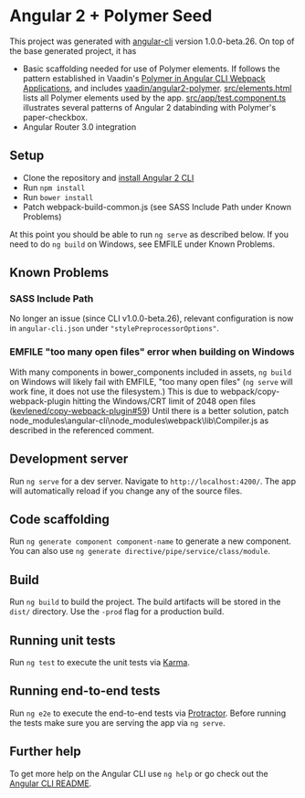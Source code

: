 # Angular 2 + Polymer Seed

This project was generated with [angular-cli](https://github.com/angular/angular-cli) version 1.0.0-beta.26.
 On top of the base generated project, it has
* Basic scaffolding needed for use of Polymer elements. If follows the pattern established in Vaadin's [Polymer in Angular CLI Webpack Applications](https://github.com/vaadin/angular2-polymer/blob/master/docs/ng-cli-webpack.adoc), and includes [vaadin/angular2-polymer](https://github.com/vaadin/angular2-polymer). [src/elements.html](src/elements.html) lists all Polymer elements used by the app. [src/app/test.component.ts](src/app/test.component.ts) illustrates several patterns of Angular 2 databinding with Polymer's paper-checkbox.
* Angular Router 3.0 integration

## Setup

* Clone the repository and [install Angular 2 CLI](https://github.com/angular/angular-cli/blob/master/README.md#installation)
* Run `npm install`
* Run `bower install`
* Patch webpack-build-common.js (see SASS Include Path under Known Problems)

At this point you should be able to run `ng serve` as described below.
If you need to do `ng build` on Windows, see EMFILE under Known Problems.

## Known Problems

### SASS Include Path

No longer an issue (since CLI v1.0.0-beta.26), relevant configuration is now in `angular-cli.json` under `"stylePreprocessorOptions"`.

### EMFILE "too many open files" error when building on Windows

With many components in bower_components included in assets, `ng build` on Windows will likely fail with EMFILE, "too many open files" (`ng serve` will work fine, it does not use the filesystem.) This is due to webpack/copy-webpack-plugin hitting the Windows/CRT limit of 2048 open files ([kevlened/copy-webpack-plugin#59](https://github.com/kevlened/copy-webpack-plugin/issues/59#issuecomment-248443224)) Until there is a better solution, patch node\_modules\angular-cli\node\_modules\webpack\lib\Compiler.js as described in the referenced comment.

## Development server

Run `ng serve` for a dev server. Navigate to `http://localhost:4200/`. The app will automatically reload if you change any of the source files.

## Code scaffolding

Run `ng generate component component-name` to generate a new component. You can also use `ng generate directive/pipe/service/class/module`.

## Build

Run `ng build` to build the project. The build artifacts will be stored in the `dist/` directory. Use the `-prod` flag for a production build.

## Running unit tests

Run `ng test` to execute the unit tests via [Karma](https://karma-runner.github.io).

## Running end-to-end tests

Run `ng e2e` to execute the end-to-end tests via [Protractor](http://www.protractortest.org/).
Before running the tests make sure you are serving the app via `ng serve`.

## Further help

To get more help on the Angular CLI use `ng help` or go check out the [Angular CLI README](https://github.com/angular/angular-cli/blob/master/README.md).
